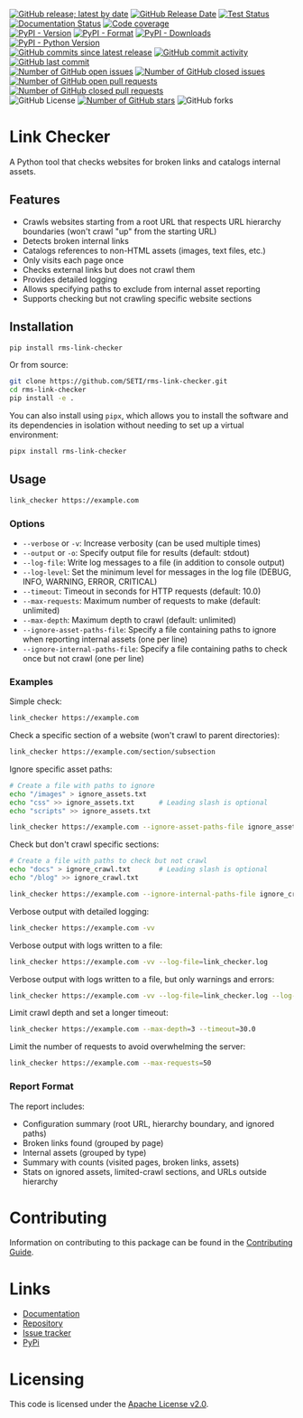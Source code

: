 [![GitHub release; latest by date](https://img.shields.io/github/v/release/SETI/rms-link-checker)](https://github.com/SETI/rms-link-checker/releases)
[![GitHub Release Date](https://img.shields.io/github/release-date/SETI/rms-link-checker)](https://github.com/SETI/rms-link-checker/releases)
[![Test Status](https://img.shields.io/github/actions/workflow/status/SETI/rms-link-checker/run-tests.yml?branch=main)](https://github.com/SETI/rms-link-checker/actions)
[![Documentation Status](https://readthedocs.org/projects/rms-link-checker/badge/?version=latest)](https://rms-link-checker.readthedocs.io/en/latest/?badge=latest)
[![Code coverage](https://img.shields.io/codecov/c/github/SETI/rms-link-checker/main?logo=codecov)](https://codecov.io/gh/SETI/rms-link-checker)
<br />
[![PyPI - Version](https://img.shields.io/pypi/v/rms-link-checker)](https://pypi.org/project/rms-link-checker)
[![PyPI - Format](https://img.shields.io/pypi/format/rms-link-checker)](https://pypi.org/project/rms-link-checker)
[![PyPI - Downloads](https://img.shields.io/pypi/dm/rms-link-checker)](https://pypi.org/project/rms-link-checker)
[![PyPI - Python Version](https://img.shields.io/pypi/pyversions/rms-link-checker)](https://pypi.org/project/rms-link-checker)
<br />
[![GitHub commits since latest release](https://img.shields.io/github/commits-since/SETI/rms-link-checker/latest)](https://github.com/SETI/rms-link-checker/commits/main/)
[![GitHub commit activity](https://img.shields.io/github/commit-activity/m/SETI/rms-link-checker)](https://github.com/SETI/rms-link-checker/commits/main/)
[![GitHub last commit](https://img.shields.io/github/last-commit/SETI/rms-link-checker)](https://github.com/SETI/rms-link-checker/commits/main/)
<br />
[![Number of GitHub open issues](https://img.shields.io/github/issues-raw/SETI/rms-link-checker)](https://github.com/SETI/rms-link-checker/issues)
[![Number of GitHub closed issues](https://img.shields.io/github/issues-closed-raw/SETI/rms-link-checker)](https://github.com/SETI/rms-link-checker/issues)
[![Number of GitHub open pull requests](https://img.shields.io/github/issues-pr-raw/SETI/rms-link-checker)](https://github.com/SETI/rms-link-checker/pulls)
[![Number of GitHub closed pull requests](https://img.shields.io/github/issues-pr-closed-raw/SETI/rms-link-checker)](https://github.com/SETI/rms-link-checker/pulls)
<br />
![GitHub License](https://img.shields.io/github/license/SETI/rms-link-checker)
[![Number of GitHub stars](https://img.shields.io/github/stars/SETI/rms-link-checker)](https://github.com/SETI/rms-link-checker/stargazers)
![GitHub forks](https://img.shields.io/github/forks/SETI/rms-link-checker)

# Link Checker

A Python tool that checks websites for broken links and catalogs internal assets.

## Features

- Crawls websites starting from a root URL that respects URL hierarchy boundaries
  (won't crawl "up" from the starting URL)
- Detects broken internal links
- Catalogs references to non-HTML assets (images, text files, etc.)
- Only visits each page once
- Checks external links but does not crawl them
- Provides detailed logging
- Allows specifying paths to exclude from internal asset reporting
- Supports checking but not crawling specific website sections

## Installation

```bash
pip install rms-link-checker
```

Or from source:

```bash
git clone https://github.com/SETI/rms-link-checker.git
cd rms-link-checker
pip install -e .
```

You can also install using `pipx`, which allows you to install the software and its
dependencies in isolation without needing to set up a virtual environment:

```bash
pipx install rms-link-checker
```

## Usage

```bash
link_checker https://example.com
```

### Options

- `--verbose` or `-v`: Increase verbosity (can be used multiple times)
- `--output` or `-o`: Specify output file for results (default: stdout)
- `--log-file`: Write log messages to a file (in addition to console output)
- `--log-level`: Set the minimum level for messages in the log file (DEBUG, INFO, WARNING, ERROR, CRITICAL)
- `--timeout`: Timeout in seconds for HTTP requests (default: 10.0)
- `--max-requests`: Maximum number of requests to make (default: unlimited)
- `--max-depth`: Maximum depth to crawl (default: unlimited)
- `--ignore-asset-paths-file`: Specify a file containing paths to ignore when reporting internal assets (one per line)
- `--ignore-internal-paths-file`: Specify a file containing paths to check once but not crawl (one per line)

### Examples

Simple check:
```bash
link_checker https://example.com
```

Check a specific section of a website (won't crawl to parent directories):
```bash
link_checker https://example.com/section/subsection
```

Ignore specific asset paths:
```bash
# Create a file with paths to ignore
echo "/images" > ignore_assets.txt
echo "css" >> ignore_assets.txt      # Leading slash is optional
echo "scripts" >> ignore_assets.txt

link_checker https://example.com --ignore-asset-paths-file ignore_assets.txt
```

Check but don't crawl specific sections:
```bash
# Create a file with paths to check but not crawl
echo "docs" > ignore_crawl.txt       # Leading slash is optional
echo "/blog" >> ignore_crawl.txt

link_checker https://example.com --ignore-internal-paths-file ignore_crawl.txt
```

Verbose output with detailed logging:
```bash
link_checker https://example.com -vv
```

Verbose output with logs written to a file:
```bash
link_checker https://example.com -vv --log-file=link_checker.log
```

Verbose output with logs written to a file, but only warnings and errors:
```bash
link_checker https://example.com -vv --log-file=link_checker.log --log-level=WARNING
```

Limit crawl depth and set a longer timeout:
```bash
link_checker https://example.com --max-depth=3 --timeout=30.0
```

Limit the number of requests to avoid overwhelming the server:
```bash
link_checker https://example.com --max-requests=50
```

### Report Format

The report includes:
- Configuration summary (root URL, hierarchy boundary, and ignored paths)
- Broken links found (grouped by page)
- Internal assets (grouped by type)
- Summary with counts (visited pages, broken links, assets)
- Stats on ignored assets, limited-crawl sections, and URLs outside hierarchy

# Contributing

Information on contributing to this package can be found in the
[Contributing Guide](https://github.com/SETI/rms-link-checker/blob/main/CONTRIBUTING.md).

# Links

- [Documentation](https://rms-link-checker.readthedocs.io)
- [Repository](https://github.com/SETI/rms-link-checker)
- [Issue tracker](https://github.com/SETI/rms-link-checker/issues)
- [PyPi](https://pypi.org/project/rms-link-checker)

# Licensing

This code is licensed under the [Apache License v2.0](https://github.com/SETI/rms-link-checker/blob/main/LICENSE).
